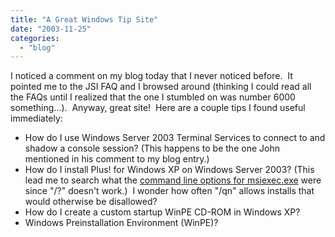 ```yaml
---
title: "A Great Windows Tip Site"
date: "2003-11-25"
categories: 
  - "blog"
---
```


I noticed a comment on my blog today that I never noticed before.  It pointed me to the JSI FAQ and I browsed around (thinking I could read all the FAQs until I realized that the one I stumbled on was number 6000 something...).  Anyway, great site!  Here are a couple tips I found useful immediately:

- How do I use Windows Server 2003 Terminal Services to connect to and shadow a console session? (This happens to be the one John mentioned in his comment to my blog entry.)
- How do I install Plus! for Windows XP on Windows Server 2003? (This lead me to search what the [command line options for msiexec.exe](https://msdn.microsoft.com/library/default.asp?url=/library/en-us/msi/setup/command_line_options.asp) were since "/?" doesn't work.)  I wonder how often "/qn" allows installs that would otherwise be disallowed?
- How do I create a custom startup WinPE CD-ROM in Windows XP?
- Windows Preinstallation Environment (WinPE)?

